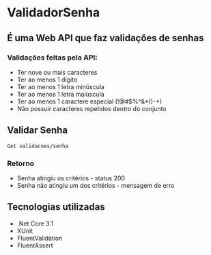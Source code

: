# ValidadorSenha

## É uma Web API que faz validações de senhas

### Validações feitas pela API:
+ Ter nove ou mais caracteres
+ Ter ao menos 1 dígito
+ Ter ao menos 1 letra minúscula
+ Ter ao menos 1 letra maiúscula
+ Ter ao menos 1 caractere especial (!@#$%^&*()-+)
+ Não possuir caracteres repetidos dentro do conjunto

## Validar Senha

`Get validacoes/senha`

### Retorno

+ Senha atingiu os critérios - status 200
+ Senha não atingiu um dos critérios - mensagem de erro

## Tecnologias utilizadas

+ .Net Core 3.1
+ XUnit
+ FluentValidation
+ FluentAssert

